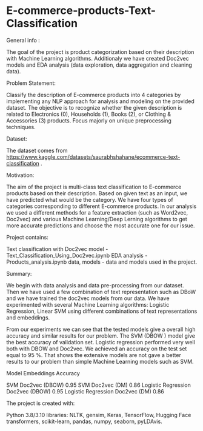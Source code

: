 # E-commerce-products-Text-Classification

General info :

The goal of the project is product categorization based on their description with Machine Learning  algorithms. Additionaly we have created Doc2vec  models and EDA analysis (data exploration, data aggregation and cleaning data).

Problem Statement: 

Classify the description of E-commerce products into 4 categories by implementing any NLP approach for analysis and modeling on the provided dataset. The objective is to recognize whether the given description is related to Electronics (0), Households (1), Books (2), or Clothing & Accessories (3) products. Focus majorly on unique preprocessing techniques.

Dataset:

The dataset comes from https://www.kaggle.com/datasets/saurabhshahane/ecommerce-text-classification .

Motivation:

The aim of the project is multi-class text classification to E-commerce products based on their description. Based on given text as an input, we have predicted what would be the category. We have four types of categories corresponding to different E-commerce products. In our analysis we used a different methods for a feature extraction (such as Word2vec, Doc2vec) and various Machine Learning/Deep Lerning algorithms to get more accurate predictions and choose the most accurate one for our issue.

Project contains:

Text classification with Doc2vec model -Text_Classification_Using_Doc2vec.ipynb
EDA analysis - Products_analysis.ipynb
data, models - data and models used in the project.

Summary:

We begin with data analysis and data pre-processing from our dataset. Then we have used a few combination of text representation such as DBoW  and we have trained the  doc2vec models from our data. We have experimented with several Machine Learning algorithms: Logistic Regression, Linear SVM using different combinations of text representations and embeddings. 

From our experiments we can see that the tested models give a overall high accuracy and similar results for our problem. The SVM (DBOW ) model  give the best accuracy of validation set. Logistic regression performed very well both with DBOW and Doc2vec. We achieved an accuracy on the test set equal to 95 %. That shows the extensive models are not gave a better results to our problem than simple Machine Learning models such as SVM.

Model	Embeddings	Accuracy

SVM	Doc2vec (DBOW)	0.95
SVM	Doc2vec (DM)	0.86
Logistic Regression	Doc2vec (DBOW)	0.95
Logistic Regression	Doc2vec (DM)	0.86

The project is created with:

Python 3.8/3.10
libraries: NLTK, gensim, Keras, TensorFlow, Hugging Face transformers, scikit-learn, pandas, numpy, seaborn, pyLDAvis.

